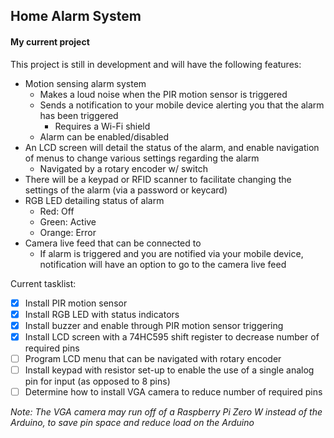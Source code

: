 ## Home Alarm System
#### My current project
This project is still in development and will have the following features:
* Motion sensing alarm system
  * Makes a loud noise when the PIR motion sensor is triggered
  * Sends a notification to your mobile device alerting you that the alarm has been triggered
    * Requires a Wi-Fi shield
  * Alarm can be enabled/disabled
* An LCD screen will detail the status of the alarm, and enable navigation of menus to change various settings regarding the alarm
  * Navigated by a rotary encoder w/ switch
* There will be a keypad or RFID scanner to facilitate changing the settings of the alarm (via a password or keycard)
* RGB LED detailing status of alarm
  * Red: Off
  * Green: Active
  * Orange: Error
* Camera live feed that can be connected to
  * If alarm is triggered and you are notified via your mobile device, notification will have an option to go to the camera live feed
  
Current tasklist:
- [x] Install PIR motion sensor
- [x] Install RGB LED with status indicators
- [x] Install buzzer and enable through PIR motion sensor triggering
- [x] Install LCD screen with a 74HC595 shift register to decrease number of required pins
- [ ] Program LCD menu that can be navigated with rotary encoder
- [ ] Install keypad with resistor set-up to enable the use of a single analog pin for input (as opposed to 8 pins)
- [ ] Determine how to install VGA camera to reduce number of required pins

*Note: The VGA camera may run off of a Raspberry Pi Zero W instead of the Arduino, to save pin space and reduce load on the Arduino*
